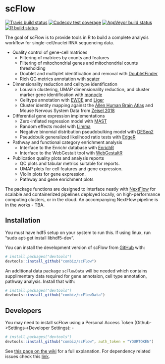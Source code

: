 <!-- README.md is generated from README.Rmd. Please edit that file -->
scFlow
======

<!-- badges: start -->
[![Travis build
status](https://travis-ci.org/combiz/scFlow.svg?branch=master)](https://travis-ci.org/combiz/scFlow)
[![Codecov test
coverage](https://codecov.io/gh/combiz/scFlow/branch/master/graph/badge.svg)](https://codecov.io/gh/combiz/scFlow?branch=master)
[![AppVeyor build
status](https://ci.appveyor.com/api/projects/status/github/combiz/scFlow?branch=master&svg=true)](https://ci.appveyor.com/project/combiz/scFlow)
[![R build
status](https://github.com/combiz/scFlow/workflows/R-CMD-check/badge.svg)](https://github.com/combiz/scFlow/actions)
<!-- badges: end -->

The goal of scFlow is to provide tools in R to build a complete analysis
workflow for single-cell/nuclei RNA sequencing data.

-   Quality control of gene-cell matrices
    -   Filtering of matrices by counts and features
    -   Filtering of mitochondrial genes and mitochondrial counts
        thresholding
    -   Doublet and multiplet identification and removal with
        [DoubletFinder](https://github.com/chris-mcginnis-ucsf/DoubletFinder)
    -   Rich QC metrics annotation with
        [scater](https://github.com/davismcc/scater)
-   Dimensionality reduction and celltype identification
    -   Louvain clustering, UMAP dimensionality reduction, and cluster
        marker gene identification with
        [monocle](https://github.com/cole-trapnell-lab/monocle-release)
    -   Celltype annotation with
        [EWCE](https://github.com/NathanSkene/EWCE) and
        [Liger](https://github.com/MacoskoLab/liger)
    -   Cluster identity mapping against the [Allen Human Brain
        Atlas](https://www.brain-map.org) and Mouse Nervous System Data
        from [Zeisel 2018](https://doi.org/10.1016/j.cell.2018.06.021)
-   Differential gene expression implementations
    -   Zero-inflated regression model with
        [MAST](https://github.com/RGLab/MAST)
    -   Random effects model with [Limma](https://github.com/cran/limma)
    -   Negative binomial distribution pseudobulking model with
        [DESeq2](https://github.com/mikelove/DESeq2)
    -   Pseudobulk generalized likelihood ratio tests with
        [EdgeR](https://github.com/StoreyLab/edge)
-   Pathway and functional category enrichment analysis
    -   Interface to the Enrichr database with
        [EnrichR](https://github.com/cran/enrichR)
    -   Interface to the WebGestalt tool with
        [WebGestaltR](http://www.webgestalt.org/)
-   Publication quality plots and analysis reports
    -   QC plots and tabular metrics suitable for reports.
    -   UMAP plots for cell features and gene expression.
    -   Violin plots for gene expression.
    -   Pathway and gene enrichment plots

The package functions are designed to interface neatly with
[NextFlow](https://www.nextflow.io/) for scalable and containerized
pipelines deployed locally, on high-performance computing clusters, or
in the cloud. An accompanying NextFlow pipeline is in the works - TBA.

Installation
------------

You must have hdf5 setup on your system to run this. If using linux, run
“sudo apt-get install libhdf5-dev”.

You can install the development version of scFlow from
[GitHub](https://github.com/) with:

``` r
# install.packages("devtools")
devtools::install_github("combiz/scFlow")
```

An additional data package `scFlowData` will be needed which contains
supplimentary data required for gene annotaion, cell type annotation,
pathway analysis. Install that with:

``` r
# install.packages("devtools")
devtools::install_github("combiz/scFlowData")
```

Developers
----------

You may need to install scFlow using a Personal Access Token
(Github-&gt;Settings-&gt;Developer Settings): -

``` r
# install.packages("devtools")
devtools::install_github("combiz/scFlow", auth_token = "YOURTOKEN")
```

See [this page on the
wiki](https://github.com/combiz/scFlow/wiki/Installing-scFlow-from-a-private-github-repo)
for a full explanation. For dependency related issues check this
[link](https://github.com/combiz/scFlow/wiki).

